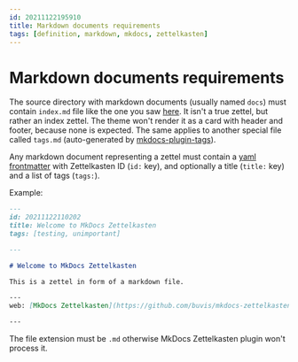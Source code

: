 ```yaml
---
id: 20211122195910
title: Markdown documents requirements
tags: [definition, markdown, mkdocs, zettelkasten]
---
```


# Markdown documents requirements

The source directory with markdown documents (usually named `docs`) must contain `index.md` file like the one you saw [here](index.md). It isn't a true zettel, but rather an index zettel. The theme won't render it as a card with header and footer, because none is expected.
The same applies to another special file called `tags.md` (auto-generated by [mkdocs-plugin-tags](https://github.com/jldiaz/mkdocs-plugin-tags)).

Any markdown document representing a zettel must contain a [yaml frontmatter](https://www.mkdocs.org/user-guide/writing-your-docs/#yaml-style-meta-data) with Zettelkasten ID (`id:` key), and optionally a title (`title:` key) and a list of tags (`tags:`).

Example:
```markdown
---
id: 20211122110202
title: Welcome to MkDocs Zettelkasten
tags: [testing, unimportant]

---

# Welcome to MkDocs Zettelkasten

This is a zettel in form of a markdown file.

---
web: [MkDocs Zettelkasten](https://github.com/buvis/mkdocs-zettelkasten)

---
```
The file extension must be `.md` otherwise MkDocs Zettelkasten plugin won't process it.
